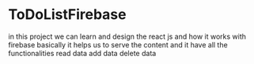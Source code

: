 # ToDoListFirebase

in this project we can learn and design the react js and how it works with firebase basically it helps us to serve the content and it have all the functionalities 
read data
add data
delete data
